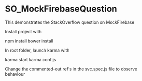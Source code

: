 # SO_MockFirebaseQuestion

This demonstrates the StackOverflow question on MockFirebase

Install project with

npm install
bower install

In root folder, launch karma with

karma start karma.conf.js

Change the commented-out ref's in the svc.spec.js file to observe behaviour
